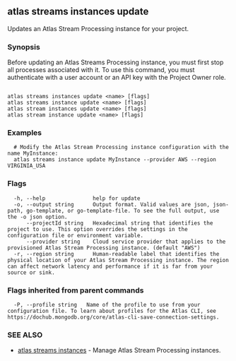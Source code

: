 ## atlas streams instances update

Updates an Atlas Stream Processing instance for your project.


### Synopsis

Before updating an Atlas Streams Processing instance, you must first stop all processes associated with it.
To use this command, you must authenticate with a user account or an API key with the Project Owner role.



```

atlas streams instances update <name> [flags]
atlas streams instance update <name> [flags]
atlas stream instances update <name> [flags]
atlas stream instance update <name> [flags]
```

### Examples

```
  # Modify the Atlas Stream Processing instance configuration with the name MyInstance:
  atlas streams instance update MyInstance --provider AWS --region VIRGINIA_USA
```


### Flags

```
  -h, --help               help for update
  -o, --output string      Output format. Valid values are json, json-path, go-template, or go-template-file. To see the full output, use the -o json option.
      --projectId string   Hexadecimal string that identifies the project to use. This option overrides the settings in the configuration file or environment variable.
      --provider string    Cloud service provider that applies to the provisioned Atlas Stream Processing instance. (default "AWS")
  -r, --region string      Human-readable label that identifies the physical location of your Atlas Stream Processing instance. The region can affect network latency and performance if it is far from your source or sink.

```


### Flags inherited from parent commands

```
  -P, --profile string   Name of the profile to use from your configuration file. To learn about profiles for the Atlas CLI, see https://dochub.mongodb.org/core/atlas-cli-save-connection-settings.

```

### SEE ALSO


* [atlas streams instances](atlas_streams_instances.md)	- Manage Atlas Stream Processing instances.



